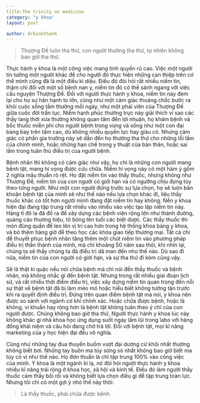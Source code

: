 ```yaml
---
title:The trinity on medicine
category: "y khoa"
layout: post

author: drbinhthanh
---
```


> Thượng Đế luôn tha thứ, con người thường tha thứ, tự nhiên không bao giờ tha thứ.

Thực hành y khoa là một công việc mang  tính quyến rũ cao. Việc một người tin tưởng một người khác để cho người đó thực hiện những can thiệp trên cơ thể mình cũng đã là một điều kì diệu. Điều đó đòi hỏi rất nhiều niềm tin, thậm chí đối với một số bệnh nan y, niềm tin đó có thể sánh ngang với việc cầu nguyện Thượng Đế. Đối với người thực hành y khoa, niềm tin này đem lại cho họ sự hân hạnh to lớn,  cũng như một cảm giác thoáng chốc bước ra khỏi cuộc sống tầm thường mỗi ngày, như một phái viên của Thượng Đế giữa cuộc đời trần tục. Niềm hạnh phúc thường trực này giải thích vì sao các thầy lang thời xưa thường không quan tâm đến lợi nhuận, họ khám bệnh và bốc thuốc miễn phí cho người bệnh trong vùng và sống như một con đại bàng bay trên tầm cao, dù không nhiều quyền lực hay giàu có. Nhưng cảm giác có phần gia trưởng này sẽ dẫn đến họ thường tha thứ cho những lỗi lầm của chính mình, hoặc những hạn chế trong y thuật của bản thân, hoặc sai lầm trong tuân thủ điều trị của người bệnh.

Bệnh nhân thì không có cảm giác như vậy, họ chỉ là những con người mang bệnh tật, mang hi vọng được cứu chữa. Niềm hi vọng này có một hàm ý gồm 2 nghĩa mâu thuẫn rõ rệt. Họ đặt niềm tin vào thầy thuốc, nhưng không như Thượng Đế, niềm tin của con người có giới hạn và có ngưỡng chịu đựng tùy theo từng người. Như một con người đứng trước sự lựa chọn, họ sẽ luôn băn khoăn bệnh tật của mình sẽ như thế nào nếu lựa chọn khác đi, liệu thầy thuốc khác có tốt hơn người mình đang đặt niềm tin hay không. Nền y khoa hiện đại đang tập trung rất nhiều vào nhiều vào việc tạo lập niềm tin này. Hàng tỉ đô la đã đổ ra để xây dựng các bệnh viện rộng lớn như thánh đường, quảng cáo thương hiệu, tô bóng tên tuổi các biệt dược. Các thầy thuốc thì mòn đũng quần để leo lên vị trí cao hơn trong hệ thống khoa bảng y khoa, và bỏ thêm hàng giờ để theo học các khóa giao tiếp thương mại. Tất cả chỉ để thuyết phục bệnh nhân tăng thêm một chút niềm tin vào phương pháp điều trị thần thánh của mình, mà chỉ khoảng 50 năm sau thôi, khi nhìn lại, chúng ta sẽ thấy chúng ta đã điều trị dã man đến như thế nào. Dù sao đi nữa, niềm tin của con người có giới hạn, và sự tha thứ đi kèm cũng vậy.

Sẽ là thật kì quặc nếu nói chữa bệnh mà chỉ nói đến thầy thuốc và bệnh nhân, mà không nhắc gì đến bệnh tật. Nhưng trong rất nhiều giai đoạn lịch sử, và rất nhiều thời điểm điều trị, việc xây dựng niềm tin quan trọng đến nỗi sự thật về bệnh tật đã bị làm méo mó hoặc hiểu biết không tường tận trước khi ra quyết định điều trị. Đứng trên quan điểm bệnh tật mà nói, y khoa nên được so sánh với ngành cơ khí chính xác. Hoặc chữa được bệnh, hoặc là không, vi khuẩn hay rộng hơn là bệnh tật không tuân theo ý chí của con người được. Chúng không bao giờ tha thứ. Người thực hành y khoa lúc này không khác gì nhà khoa học ứng dụng suốt ngày lầm lũi trong labo với hàng đống khái niệm và câu hỏi đang chờ trả lời. Đối với bệnh tật, mọi kĩ năng marketing của y học  hiện đại đều vô nghĩa.

Cũng như những tay đua thuyền buồm vượt đại dương cừ khôi nhất thường không biết bơi. Những tay buôn ma túy sừng sỏ nhất không bao giờ biết ma túy có vị như thế nào. Họ đơn thuần là chỉ tập trung 100% vào công việc của mình. Y khoa là một ngành kì lạ, nó đòi hỏi người thực hành y khoa nhiều kĩ năng trải rộng ở khoa học, xã hội và kinh tế. Điều đó làm người thầy thuốc cảm thấy bối rối và không biết lựa chọn điều gì để tập trung toàn lực. Nhưng tôi chỉ có một gợi ý nhỏ thế này thôi:

> Là thầy thuốc, phải chữa được bệnh.
